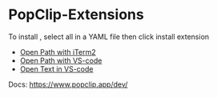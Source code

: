 # PopClip-Extensions

To install , select all in a YAML file then click install extension

* [Open Path with iTerm2](./Open-path-with-iTerm2.yaml)
* [Open Path with VS-code](./Open-path-with-VS-Code.yaml)
* [Open Text in VS-code](./Open-text-in-VS-code.yaml)

Docs: https://www.popclip.app/dev/
